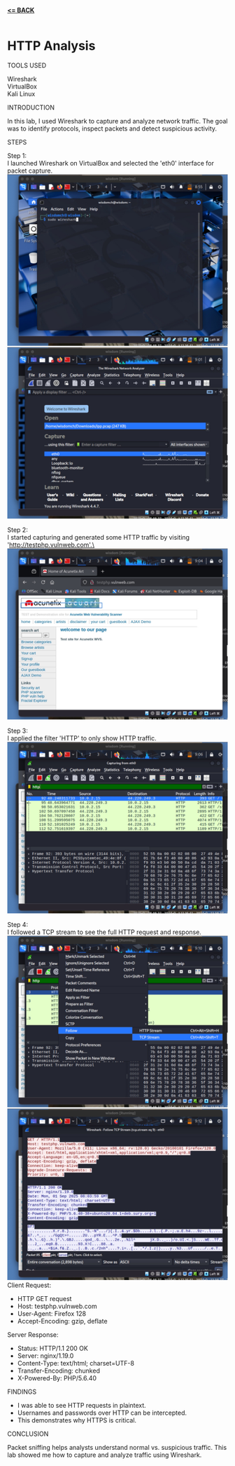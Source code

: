 [**<= BACK**](packetsniffing.md)<br><br>
# HTTP Analysis

TOOLS USED

Wireshark\
VirtualBox\
Kali Linux

INTRODUCTION

In this lab, I used Wireshark to capture and analyze network traffic. The goal was to identify protocols, inspect packets and detect suspicious activity.

STEPS

Step 1:\
I launched Wireshark on VirtualBox and selected the 'eth0' interface for packet capture.\
![image](image01.jpg)\
![image3](image03.jpg)

Step 2:\
I started capturing and generated some HTTP traffic by visiting 'http://testphp.vulnweb.com'.\
![image2](image02.jpg)

Step 3:\
I applied the filter 'HTTP' to only show HTTP traffic.\
![image4](image04.jpg)

Step 4:\
I followed a TCP stream to see the full HTTP request and response.
![image6](image06.jpg)\
![image7](image07.jpg)\
Client Request:
- HTTP GET request
- Host: testphp.vulnweb.com
- User-Agent: Firefox 128
- Accept-Encoding: gzip, deflate

Server Response:
- Status: HTTP/1.1 200 OK
- Server: nginx/1.19.0
- Content-Type: text/html; charset=UTF-8
- Transfer-Encoding: chunked
- X-Powered-By: PHP/5.6.40

FINDINGS

- I was able to see HTTP requests in plaintext.  
- Usernames and passwords over HTTP can be intercepted.  
- This demonstrates why HTTPS is critical.

CONCLUSION

Packet sniffing helps analysts understand normal vs. suspicious traffic. This lab showed me how to capture and analyze traffic using Wireshark.
